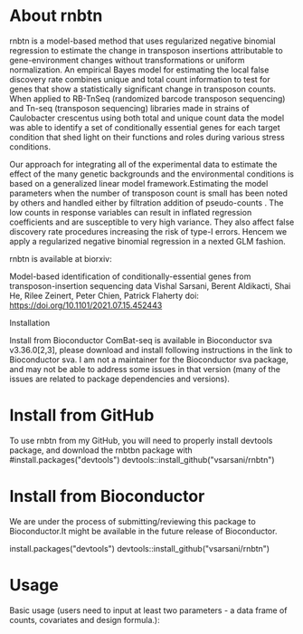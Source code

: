 # About rnbtn

rnbtn is a model-based method that uses regularized negative binomial regression to estimate the change in transposon insertions attributable to gene-environment changes without transformations or uniform normalization. An empirical Bayes model for estimating the local false discovery rate combines unique and total count information to test for genes that show a statistically significant change in transposon counts. When applied to RB-TnSeq (randomized barcode transposon sequencing) and Tn-seq (transposon sequencing) libraries made in strains of Caulobacter crescentus using both total and unique count data the model was able to identify a set of conditionally essential genes for each target condition that shed light on their functions and roles during various stress conditions.


Our approach for integrating all of the experimental data to estimate the effect of the many genetic backgrounds and the environmental conditions is based on a generalized linear 
model framework.Estimating the model parameters when the number of transposon count is small has been noted by others and handled either by filtration 
addition of pseudo-counts . The low counts in response variables can result in inflated regression coefficients and are susceptible to very high variance. They also affect false discovery rate procedures increasing the risk of type-I errors. Hencem we apply a regularized negative binomial regression in a nexted GLM fashion.



rnbtn is available at biorxiv:

Model-based identification of conditionally-essential genes from transposon-insertion sequencing data
 Vishal Sarsani, Berent Aldikacti, Shai He, Rilee Zeinert, Peter Chien, Patrick Flaherty
doi: https://doi.org/10.1101/2021.07.15.452443

Installation

Install from Bioconductor
ComBat-seq is available in Bioconductor sva v3.36.0[2,3], please download and install following instructions in the link to Bioconductor sva. I am not a maintainer for the Bioconductor sva package, and may not be able to address some issues in that version (many of the issues are related to package dependencies and versions).

# Install from GitHub
To use rnbtn from my GitHub, you will need to properly install devtools package, and download the rnbtbn package with
#install.packages("devtools")
devtools::install_github("vsarsani/rnbtn")


# Install from Bioconductor
We are under the process of submitting/reviewing this package to Bioconductor.It might be available in the future release of Bioconductor.

install.packages("devtools")
devtools::install_github("vsarsani/rnbtn")


# Usage
Basic usage (users need to input at least two parameters - a data frame of counts, covariates and design formula.):

